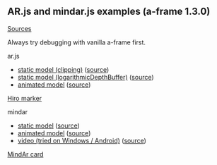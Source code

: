 ## AR.js and mindar.js examples (a-frame 1.3.0)

[Sources](https://github.com/gftruj/webzamples/tree/master/ar)

Always try debugging with vanilla a-frame first.


ar.js
- [static model (clipping)](https://gftruj.github.io/webzamples/ar/island_arjsclipping.html) ([source](island_arjsclipping.html))
- [static model (logarithmicDepthBuffer)](https://gftruj.github.io/webzamples/ar/island_arjs.html) ([source](island_arjs.html))
- [animated model](https://gftruj.github.io/webzamples/ar/animated_arjs.html) ([source](animated_arjs.html))

<a href="https://upload.wikimedia.org/wikipedia/commons/4/48/Hiro_marker_ARjs.png">Hiro marker</a>

mindar
- [static model](https://gftruj.github.io/webzamples/ar/island_mindar.html) ([source](island_mindar.html))
- [animated model](https://gftruj.github.io/webzamples/ar/animated_mindar.html) ([source](animated_mindar.html))
- [video (tried on Windows / Android)](https://gftruj.github.io/webzamples/ar/video_mindar.html) ([source](video_mindar.html))

<a href="https://hiukim.github.io/mind-ar-js-doc/assets/images/card-06cb9111a8e32627db6bfafc7aa22a4d.png">MindAr card</a>
